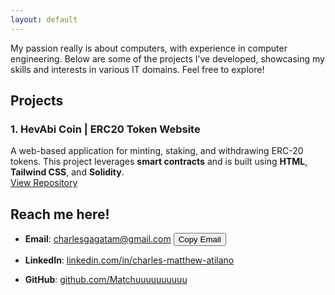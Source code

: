 ```yaml
---
layout: default
---
```


My passion really is about computers, with experience in computer engineering. Below are some of the projects I’ve developed, showcasing my skills and interests in various IT domains. Feel free to explore!

## Projects

### 1. **HevAbi Coin** | ERC20 Token Website
A web-based application for minting, staking, and withdrawing ERC-20 tokens. This project leverages **smart contracts** and is built using **HTML**, **Tailwind CSS**, and **Solidity**.  
[View Repository](https://github.com/CharlesMatthewAtilano/HevAbi)



## Reach me here!
- **Email**: <a href="https://mail.google.com/mail/u/0/#inbox?compose=CllgCJqSvjSzSTbKhfcnRHVCjrlSlClDpMdFsknKHGTcRSPcqJzcFjbRgcHJvgkZpJKXBmxJPVB" target="_blank">charlesgagatam@gmail.com</a>
  <button onclick="copyToClipboard()">Copy Email</button>
  
- **LinkedIn**: <a href="https://linkedin.com/in/charles-matthew-atilano/" target="_blank">linkedin.com/in/charles-matthew-atilano</a>
- **GitHub**: <a href="https://github.com/Matchuuuuuuuuuu" target="_blank">github.com/Matchuuuuuuuuuu</a>

<script>
function copyToClipboard() {
  const email = "charlesgagatam@gmail.com";
  navigator.clipboard.writeText(email).then(function() {
    alert('Email copied to clipboard!');
  }, function(err) {
    console.error('Could not copy text: ', err);
  });
}
</script>



